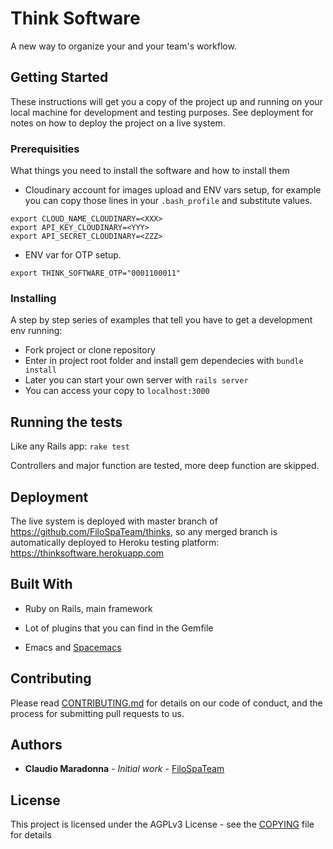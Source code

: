 # Think Software

A new way to organize your and your team's workflow.

## Getting Started

These instructions will get you a copy of the project up and running on your local machine for development and testing purposes. See deployment for notes on how to deploy the project on a live system.

### Prerequisities

What things you need to install the software and how to install them

* Cloudinary account for images upload and ENV vars setup, for example you can copy those lines in your ```.bash_profile``` and substitute values. 
```
export CLOUD_NAME_CLOUDINARY=<XXX>
export API_KEY_CLOUDINARY=<YYY>
export API_SECRET_CLOUDINARY=<ZZZ>
```

* ENV var for OTP setup.
```
export THINK_SOFTWARE_OTP="0001100011"
```

### Installing

A step by step series of examples that tell you have to get a development env running:
* Fork project or clone repository
* Enter in project root folder and install gem dependecies with ```bundle install```
* Later you can start your own server with ```rails server```
* You can access your copy to ```localhost:3000```


## Running the tests

Like any Rails app: ``rake test``

Controllers and major function are tested, more deep function are skipped.


## Deployment

The live system is deployed with master branch of https://github.com/FiloSpaTeam/thinks, so any merged branch is automatically deployed to Heroku testing platform: https://thinksoftware.herokuapp.com

## Built With

* Ruby on Rails, main framework
* Lot of plugins that you can find in the Gemfile

* Emacs and [Spacemacs](https://github.com/syl20bnr/spacemacs)

## Contributing

Please read [CONTRIBUTING.md](CONTRIBUTING.md) for details on our code of conduct, and the process for submitting pull requests to us.


## Authors

* **Claudio Maradonna** - *Initial work* - [FiloSpaTeam](https://github.com/FiloSpaTeam)


## License

This project is licensed under the AGPLv3 License - see the [COPYING](COPYING) file for details
